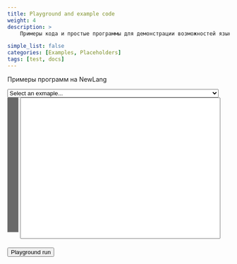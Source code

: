 ```yaml
---
title: Playground and example code
weight: 4
description: >
    Примеры кода и простые программы для демонстрации возможностей языка

simple_list: false
categories: [Examples, Placeholders]
tags: [test, docs]
---
```


Примеры программ на NewLang


<style>
    .rownr {width: 5%; overflow-y: hidden; background-color: rgb(105,105,105); color: white; 
           text-align: right; vertical-align:top; resize: none;}
    .txt {width: 90%; overflow-x: scroll; resize: none; font-family: monospace;}
    .out {width: 95%; font-family: monospace;}
    .error {background-color: rgb(255, 180, 180); }
</style>

<div>
<select class="c10" style="width: 95%;" onchange="SelectExample(this);" id="example_list"> 
    <option selected="selected" value="" id="example_start">Select an exmaple...</option>
    <option>Hello, world!</option>
    <option>Rational numbers without limitation of precision</option>
    <option>3</option>
    <option>4</option>
    <option>5</option>
</select>
<div>
    <textarea class="rownr" rows="20" 
    cols="3" value="1" readonly></textarea>
    <span>
        <textarea 
        class="txt" 
        rows="20" 
        id="playground"
        cols="150" 
        nowrap="nowrap" 
        wrap="off"
        autocomplete="off" 
        autocorrect="off" 
        autocapitalize="off" 
        spellcheck="false"
        onclick="selectionchanged(this)" 
        onkeyup="keyup(this,event)" 
        oninput="input_changed(this)" 
        onscroll="scroll_changed(this)"></textarea><br/><br/>
<!--            <label>Current position: 
        </label><input id="sel_in" style="border-style:none" readonly>  -->
    </span>
</div>

<div>
    <button onclick="run_playground()">Playground run</button>
    <label class="pg_out" style="display:none" >Playground version:</label>
    <input id="pg_version" class="pg_out" style="border-style:none; display:none" size="50" readonly>
</div>

<div id="pg_out_div" class="pg_out" style="display:none">
    <label>Output:</label>
    <textarea class="out" rows="5" value="" id="playground_out" style="font-family: monospace; resize: none" readonly ></textarea>
</div>
</div>


<script>

locations =[ "",
    "{{< source "hello.src" >}}",
    "{{< source "rational.src" >}}",

    /*option 3*/                 
    " This is template 3 that  will appear in a textarea keeping its formatting as  is. Donec tortor lorem,  ornare vitae commodo nec,  sagittis et nunc. Maecenas sagittis quam ",

    /*option 4*/                 
    "#!../output/nlc --eval-file\n\nprintf('Hello, world!');\n",

    /*option 5*/                 
    "etc...", ];

function SelectExample(sel){   

    srcLocation = locations[sel.selectedIndex];
    if (srcLocation != undefined && srcLocation != "") {
        obj = document.getElementById('playground');
        obj.value= locations    [sel.selectedIndex];
        input_changed(obj);
    } 
}



function populate_rownr(obj_rownr, cntline){
    obj_rownr.value = '';
    for (let i = 1; i <= cntline; i++) {
      obj_rownr.value += i;
      obj_rownr.value += '\n';
    }
}

function input_changed(obj_txt)
    {
        obj_rownr = obj_txt.parentElement.parentElement.getElementsByTagName('textarea')[0];
        cntline = obj_txt.value.split('\n').length
        if(cntline == 0) cntline = 1;
        tmp_arr = obj_rownr.value.split('\n');
        cntline_old = parseInt(tmp_arr[tmp_arr.length - 1], 10);
        // if there was a change in line count
        if(cntline != cntline_old)
        {
            obj_rownr.cols = cntline.toString().length; // new width of txt_rownr
            populate_rownr(obj_rownr, cntline);
            scroll_changed(obj_txt);
        }
        selectionchanged(obj_txt);
    }

function scroll_changed(obj_txt)
    {
        obj_rownr = obj_txt.parentElement.parentElement.getElementsByTagName('textarea')[0];
        scrollsync(obj_txt,obj_rownr);
    }
    
function scrollsync(obj1, obj2)
    {
        // scroll text in object id1 the same as object id2
        obj2.scrollTop = obj1.scrollTop;
    }


function selectionchanged(obj)
{
    /*
    var substr = obj.value.substring(0,obj.selectionStart).split('\n');
    var row = substr.length;
    var col = substr[substr.length-1].length;
    var tmpstr = '(' + row.toString() + ',' + col.toString() + ')';
    // if selection spans over
    if(obj.selectionStart != obj.selectionEnd)
    {
        substr = obj.value.substring(obj.selectionStart, obj.selectionEnd).split('\n');
        row += substr.length - 1;
        col = substr[substr.length-1].length;
        tmpstr += ' - (' + row.toString() + ',' + col.toString() + ')';
    }
    obj.parentElement.getElementsByTagName('input')[0].value = tmpstr;
    */
}

function keyup(obj, e)
{
    if(e.keyCode == 13 || (e.keyCode >= 33 && e.keyCode <= 40)){
        selectionchanged(obj, e.keyCode);
    }
        document.getElementById('example_list').value = "";
}





function run_playground(){   

    //document.getElementById('pg_out_div').style.display = 'none';

    for (let el of document.querySelectorAll('.pg_out')) {
        el.style.display="none";
    }

    // 1. Создаём новый XMLHttpRequest-объект
    let xhr = new XMLHttpRequest();
    xhr.timeout = 2000;
    xhr.responseType = 'json';

    let url =  new URL('/cgi-bin/playground.cgi?'+escape(document.getElementById('playground').value), 'http://localhost');
    //url.searchParams.set('q', document.getElementById('playground').value);

    // 2. Настраиваем его: GET-запрос по URL /article/.../load
    xhr.open('GET', url);

    // 3. Отсылаем запрос
    xhr.send();

    // 4. Этот код сработает после того, как мы получим ответ сервера
    xhr.onload = function() {
        out = document.getElementById('playground_out');
        out.value = unescape(xhr.response.out);
        //document.getElementById('playground_out').value = unescape(xhr.response.out);
        document.getElementById('pg_version').value = unescape(xhr.response.version);
        document.getElementById('pg_out_div').style.display = 'block';

        for (let el of document.querySelectorAll('.pg_out')) {
            el.style.display="";
        }

        if (xhr.status != 200) { // анализируем HTTP-статус ответа, если статус не 200, то произошла ошибка
              //alert(`Ошибка ${xhr.status}: ${xhr.statusText}`); // Например, 404: Not Found
            out.classList.add("error");
        } else { // если всё прошло гладко, выводим результат
              //alert(`Готово, получили ${xhr.response.length} байт`); // response -- это ответ сервера
            out.classList.remove("error");
        }
    };

    xhr.onprogress = function(event) {
      if (event.lengthComputable) {
        //alert(`Получено ${event.loaded} из ${event.total} байт`);
      } else {
        //alert(`Получено ${event.loaded} байт`); // если в ответе нет заголовка Content-Length
      }

    };

    xhr.onerror = function() {
        document.getElementById('playground_out').classList.add("error");
        
      //alert("Запрос не удался");
    };
}
</script>